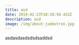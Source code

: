 ```yaml
---
title: asd
date: 2019-02-23T10:18:50.432Z
description: asd
image: /img/about-jumbotron.jpg
---
```

asdasdasdsdsdsaddsd
